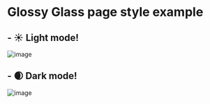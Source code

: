 # Glossy Glass page style example
## - ☀️ Light mode!
![image](https://github.com/user-attachments/assets/0e873b2b-f537-4c03-adb7-d678fcadbded)
## - 🌒 Dark mode!
![image](https://github.com/user-attachments/assets/bb8d8257-9675-448b-a265-753587804046)
